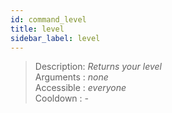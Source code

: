 ```yaml
---
id: command_level
title: level
sidebar_label: level
---
```


> Description: _Returns your level_<br>
> Arguments  : _none_<br>
> Accessible : _everyone_<br>
> Cooldown   : _-_<br>